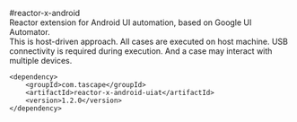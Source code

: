 #reactor-x-android  
Reactor extension for Android UI automation, based on Google UI Automator.  
This is host-driven approach. All cases are executed on host machine. USB connectivity is required during execution. And a case may interact with multiple devices.

```
<dependency>
    <groupId>com.tascape</groupId>
    <artifactId>reactor-x-android-uiat</artifactId>
    <version>1.2.0</version>
</dependency>
```
